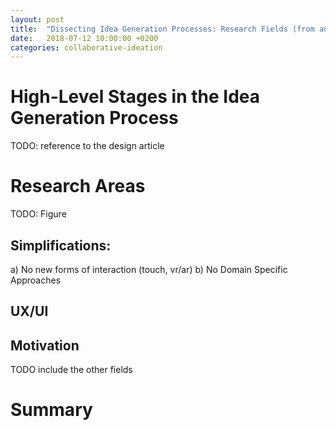 ```yaml
---
layout: post
title:  "Dissecting Idea Generation Processes: Research Fields (from an HCI Viewpoint)"
date:   2018-07-12 10:00:00 +0200
categories: collaborative-ideation
---
```


# High-Level Stages in the Idea Generation Process

TODO: reference to the design article

# Research Areas

TODO: Figure

## Simplifications:
a) No new forms of interaction (touch, vr/ar)
b) No Domain Specific Approaches


## UX/UI

## Motivation

TODO include the other fields



# Summary
